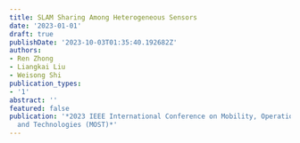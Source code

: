 ```yaml
---
title: SLAM Sharing Among Heterogeneous Sensors
date: '2023-01-01'
draft: true
publishDate: '2023-10-03T01:35:40.192682Z'
authors:
- Ren Zhong
- Liangkai Liu
- Weisong Shi
publication_types:
- '1'
abstract: ''
featured: false
publication: '*2023 IEEE International Conference on Mobility, Operations, Services
  and Technologies (MOST)*'
---
```


